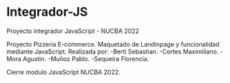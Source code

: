 # Integrador-JS
Proyecto integrador JavaScript - NUCBA 2022

Proyecto Pizzeria E-commerce.
Maquetado de Landinpage y funcionalidad mediante JavaScript.
Realizada por: 
-Berti Sebastian. 
-Cortes Maximiliano.
-Mora Agustin. 
-Muñoz Pablo.
-Sequeira Florencia. 

Cierre modulo JavaScript NUCBA 2022.
